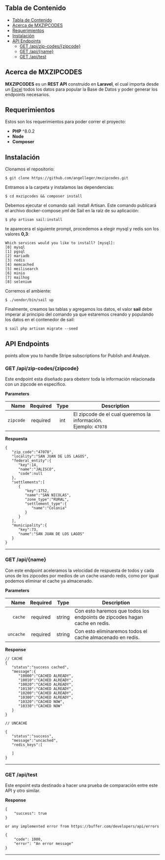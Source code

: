 ## Tabla de Contenido

- [Tabla de Contenido](#tabla-de-contenido)
- [Acerca de MXZIPCODES](#acerca-de-mxzipcodes)
- [Requerimientos](#requerimientos)
- [Instalación](#instalación)
- [API Endpoints](#api-endpoints)
  - [GET /api/zip-codes/{zipcode}](#get-apizip-codeszipcode)
  - [GET /api/{name}](#get-apiname)
  - [GET /api/test](#get-apitest)
## Acerca de MXZIPCODES

**MXZIPCODES** es un **REST API** construido en **Laravel**, el cual importa desde un [Excel](https://www.correosdemexico.gob.mx/SSLServicios/ConsultaCP/CodigoPostal_Exportar.aspx) todos los datos para popular la Base de Datos y poder generar los endpoints necesarios.

## Requerimientos

Estos son los requerimientos para poder correr el proyecto:

- **PHP** ^8.0.2
- **Node**
- **Composer**


## Instalación

Clonamos el repositorio:

    $ git clone https://github.com/angelleger/mxzipcodes.git

Entramos a la carpeta y instalamos las dependencias: 

    $ cd mxzipcodes && composer install
    
Debemos ejecutar el comando sail: install Artisan. Este comando publicará el archivo docker-compose.yml de Sail en la raíz de su aplicación: 

    $ php artisan sail:install

te aparecera el siguiente prompt, procedemos a elegir mysql y redis son los valores **0,3**: 

    Which services would you like to install? [mysql]:
    [0] mysql
    [1] pgsql
    [2] mariadb
    [3] redis
    [4] memcached
    [5] meilisearch
    [6] minio
    [7] mailhog
    [8] selenium   

Corremos el ambiente:  

    $ ./vendor/bin/sail up


Finalmente, creamos las tablas y agregamos los datos, el valor **sail** debe imperar al principio del comando ya que estaremos creando y populando los datos en el contenedor de sail:  

    $ sail php artisan migrate --seed  

## API Endpoints

points allow you to handle Stripe subscriptions for Publish and Analyze.

### GET /api/zip-codes/{zipcode}
Este endpoint esta diseñado para obetenr toda la información relacionada con un zipcode en especifico.

**Parameters**

|              Name | Required |  Type  | Description                                                                                                                                                                                       |
|------------------:|:--------:|:------:|---------------------------------------------------------------------------------------------------------------------------------------------------------------------------------------------------|
|         `zipcode` | required | int | El zipcode de el cual queremos la información.<br>Ejemplo: `47078`                                                                                                 |


**Respuesta**

```
{
   "zip_code":"47078",
   "locality":"SAN JUAN DE LOS LAGOS",
   "federal_entity":{
      "key":14,
      "name":"JALISCO",
      "code":null
   },
   "settlements":[
      {
         "key":1752,
         "name":"SAN NICOLAS",
         "zone_type":"RURAL",
         "settlement_type":{
            "name":"Colonia"
         }
      }
   ],
   "municipality":{
      "key":73,
      "name":"SAN JUAN DE LOS LAGOS"
   }
}
```
___

### GET /api/{name}
Con este endpoint aceleramos la velocidad de respuesta de todos y cada unos de los zipcodes por medios de un cache usando redis, como por igual podemos eliminar el cache ya almacenado.

**Parameters**

|          Name | Required |  Type   | Description                                                                                                                                                           |
| -------------:|:--------:|:-------:| --------------------------------------------------------------------------------------------------------------------------------------------------------------------- |
|     `cache` | required | string  | Con esto haremos que todos los endpoints de zipcodes hagan cache en redis.                                                                     |
|        `uncache` | required | string  | Con esto eliminaremos todos el cache almacenado en redis. |


**Response**

```
// CACHE
{
   "status":"success cached",
   "message":{
      "10000":"CACHED ALREADY",
      "10010":"CACHED ALREADY",
      "10020":"CACHED ALREADY",
      "10130":"CACHED ALREADY",
      "10200":"CACHED ALREADY",
      "10300":"CACHED ALREADY",
      "10320":"CACHED NOW",
      "10330":"CACHED NOW"
   }
}

// UNCACHE

{
   "status":"success",
   "message":"uncached",
   "redis_keys":[
      
   ]
}
```
___
### GET /api/test
Este enpoint esta destinado a hacer una prueba de comparación entre este API y otro similar.

**Response**

```
{
    "success": true
}

or any implemented error from https://buffer.com/developers/api/errors

{
    "code": 1000,
    "error": "An error message"
}
```
___

